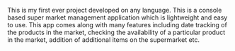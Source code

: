 This is my first ever project developed on any language. This is a console based super market management application which is lightweight and easy to use.
This app comes along with many features including date tracking of the products in the market, checking the availability of a particular product in the market, addition of 
additional items on the supermarket etc.

